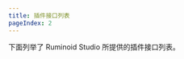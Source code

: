 ```yaml
---
title: 插件接口列表
pageIndex: 2
---
```


下面列举了 Ruminoid Studio 所提供的插件接口列表。

<select-button title="ITransform" description="ITransform 是 Ruminoid Studio 中用于实现「转换（Transform）」的接口实现。" href="./ITransform.md"></select-button>

<select-button title="ITarget" description="ITarget 是 Ruminoid Studio 中用于实现「目标（Target）」的接口实现。" href="./ITarget.md"></select-button>

<select-button title="IInterfacePlugin" description="IInterfacePlugin 是 Ruminoid Studio 中用于实现用户界面的接口。" href="./IInterfacePlugin.md"></select-button>
